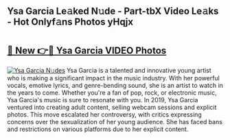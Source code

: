 ## Ysa Garcia Le𝚊ked N𝚞de - Part-tbX Video Le𝚊ks - Hot Onlyf𝚊ns Photos yHqjx

# <h2><a href="http://ab43985.deff.icu/?id=Ysa+Garcia">🔗 New 👉🔴 Ysa Garcia VIDEO Photos</a></h2>

[![Ysa Garcia N𝚞des](https://i.imgur.com/rIISA9y.gif)](http://ab43985.deff.icu/?id=Ysa+Garcia)
Ysa Garcia is a talented and innovative young artist who is making a significant impact in the music industry. With her powerful vocals, emotive lyrics, and genre-bending sound, she is an artist to watch in the years to come. Whether you're a fan of pop, rock, or electronic music, Ysa Garcia's music is sure to resonate with you. In 2019, Ysa Garcia ventured into creating adult content, selling webcam sessions and explicit photos. This move escalated her controversy, with critics expressing concerns over the sexualization of her young audience. She has faced bans and restrictions on various platforms due to her explicit content.
